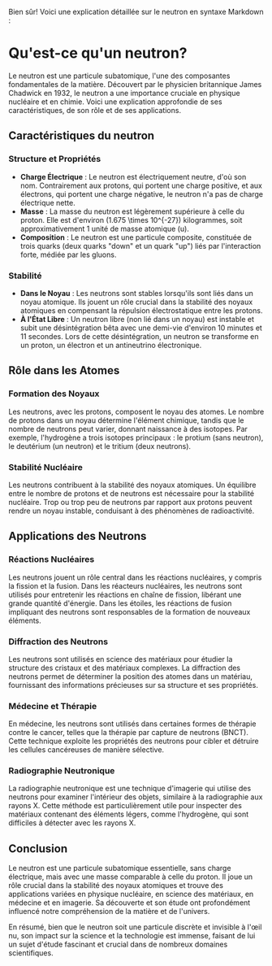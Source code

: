 Bien sûr! Voici une explication détaillée sur le neutron en syntaxe Markdown :

# Qu'est-ce qu'un neutron?

Le neutron est une particule subatomique, l'une des composantes fondamentales de la matière. Découvert par le physicien britannique James Chadwick en 1932, le neutron a une importance cruciale en physique nucléaire et en chimie. Voici une explication approfondie de ses caractéristiques, de son rôle et de ses applications.

## Caractéristiques du neutron

### Structure et Propriétés

- **Charge Électrique** : Le neutron est électriquement neutre, d'où son nom. Contrairement aux protons, qui portent une charge positive, et aux électrons, qui portent une charge négative, le neutron n'a pas de charge électrique nette.
- **Masse** : La masse du neutron est légèrement supérieure à celle du proton. Elle est d'environ \(1.675 \times 10^{-27}\) kilogrammes, soit approximativement 1 unité de masse atomique (u).
- **Composition** : Le neutron est une particule composite, constituée de trois quarks (deux quarks "down" et un quark "up") liés par l'interaction forte, médiée par les gluons.

### Stabilité

- **Dans le Noyau** : Les neutrons sont stables lorsqu'ils sont liés dans un noyau atomique. Ils jouent un rôle crucial dans la stabilité des noyaux atomiques en compensant la répulsion électrostatique entre les protons.
- **À l'État Libre** : Un neutron libre (non lié dans un noyau) est instable et subit une désintégration bêta avec une demi-vie d'environ 10 minutes et 11 secondes. Lors de cette désintégration, un neutron se transforme en un proton, un électron et un antineutrino électronique.

## Rôle dans les Atomes

### Formation des Noyaux

Les neutrons, avec les protons, composent le noyau des atomes. Le nombre de protons dans un noyau détermine l'élément chimique, tandis que le nombre de neutrons peut varier, donnant naissance à des isotopes. Par exemple, l'hydrogène a trois isotopes principaux : le protium (sans neutron), le deutérium (un neutron) et le tritium (deux neutrons).

### Stabilité Nucléaire

Les neutrons contribuent à la stabilité des noyaux atomiques. Un équilibre entre le nombre de protons et de neutrons est nécessaire pour la stabilité nucléaire. Trop ou trop peu de neutrons par rapport aux protons peuvent rendre un noyau instable, conduisant à des phénomènes de radioactivité.

## Applications des Neutrons

### Réactions Nucléaires

Les neutrons jouent un rôle central dans les réactions nucléaires, y compris la fission et la fusion. Dans les réacteurs nucléaires, les neutrons sont utilisés pour entretenir les réactions en chaîne de fission, libérant une grande quantité d'énergie. Dans les étoiles, les réactions de fusion impliquant des neutrons sont responsables de la formation de nouveaux éléments.

### Diffraction des Neutrons

Les neutrons sont utilisés en science des matériaux pour étudier la structure des cristaux et des matériaux complexes. La diffraction des neutrons permet de déterminer la position des atomes dans un matériau, fournissant des informations précieuses sur sa structure et ses propriétés.

### Médecine et Thérapie

En médecine, les neutrons sont utilisés dans certaines formes de thérapie contre le cancer, telles que la thérapie par capture de neutrons (BNCT). Cette technique exploite les propriétés des neutrons pour cibler et détruire les cellules cancéreuses de manière sélective.

### Radiographie Neutronique

La radiographie neutronique est une technique d'imagerie qui utilise des neutrons pour examiner l'intérieur des objets, similaire à la radiographie aux rayons X. Cette méthode est particulièrement utile pour inspecter des matériaux contenant des éléments légers, comme l'hydrogène, qui sont difficiles à détecter avec les rayons X.

## Conclusion

Le neutron est une particule subatomique essentielle, sans charge électrique, mais avec une masse comparable à celle du proton. Il joue un rôle crucial dans la stabilité des noyaux atomiques et trouve des applications variées en physique nucléaire, en science des matériaux, en médecine et en imagerie. Sa découverte et son étude ont profondément influencé notre compréhension de la matière et de l'univers.

En résumé, bien que le neutron soit une particule discrète et invisible à l'œil nu, son impact sur la science et la technologie est immense, faisant de lui un sujet d'étude fascinant et crucial dans de nombreux domaines scientifiques.